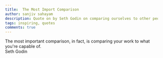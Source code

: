 ```yaml
---
title:  The Most Import Comparison
author: sanjiv sahayam
description: Quote on by Seth Godin on comparing ourselves to other people.
tags: inspiring, quotes
comments: true
---
```


<div>
<div class="quote">The most important comparison, in fact, is comparing your work to what you're capable of.</div>
<div class="attribution">Seth Godin</div>
</div>